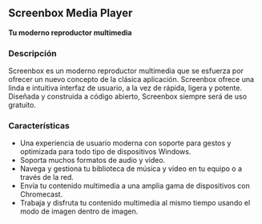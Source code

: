 <!-- Markdown version of store listing for localization. -->
<!-- Feel free to adapt or modify key points if necessary. -->
## Screenbox Media Player

**Tu moderno reproductor multimedia**

### Descripción

Screenbox es un moderno reproductor multimedia que se esfuerza por ofrecer un nuevo concepto de la clásica aplicación. Screenbox ofrece una linda e intuitiva interfaz de usuario, a la vez de rápida, ligera y potente. Diseñada y construida a código abierto, Screenbox siempre será de uso gratuito.

### Características

- Una experiencia de usuario moderna con soporte para gestos y optimizada para todo tipo de dispositivos Windows.
- Soporta muchos formatos de audio y video.
- Navega y gestiona tu biblioteca de música y video en tu equipo o a través de la red.
- Envía tu contenido multimedia a una amplia gama de dispositivos con Chromecast.
- Trabaja y disfruta tu contenido multimedia al mismo tiempo usando el modo de imagen dentro de imagen.
